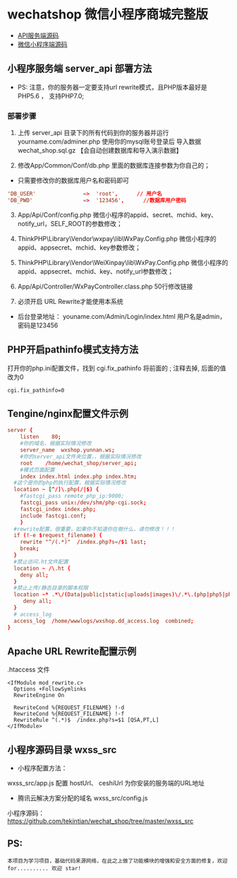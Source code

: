 # wechatshop 微信小程序商城完整版

- [API服务端源码](server_api)
- [微信小程序端源码](wxss_src)

## 小程序服务端 server_api 部署方法

- PS: 注意，你的服务器一定要支持url rewrite模式，且PHP版本最好是 PHP5.6 ， 支持PHP7.0;

### 部署步骤 

1. 上传 server_api 目录下的所有代码到你的服务器并运行   yourname.com/adminer.php 使用你的mysql账号登录后 导入数据 wechat_shop.sql.gz 【会自动创建数据库和导入演示数据】

2. 修改App/Common/Conf/db.php 里面的数据库连接参数为你自己的；

 - 只需要修改你的数据库用户名和密码即可
```conf
'DB_USER'               =>  'root',      // 用户名
'DB_PWD'                =>  '123456',      //数据库用户密码
```

3. App/Api/Conf/config.php 微信小程序的appid、secret、mchid、key、notify_url，SELF_ROOT的参数修改；

4. ThinkPHP\Library\Vendor\wxpay\lib\WxPay.Config.php  微信小程序的appid、appsecret、mchid、key参数修改；

5. ThinkPHP\Library\Vendor\WeiXinpay\lib\WxPay.Config.php  微信小程序的appid、appsecret、mchid、key、notify_url参数修改；

6. App/Api/Controller/WxPayController.class.php 50行修改链接

7. 必须开启 URL Rewrite才能使用本系统

- 后台登录地址： youname.com/Admin/Login/index.html  用户名是admin，密码是123456


## PHP开启pathinfo模式支持方法
打开你的php.ini配置文件，找到 cgi.fix_pathinfo 将前面的 ; 注释去掉, 后面的值改为0

	cgi.fix_pathinfo=0

## Tengine/nginx配置文件示例
```conf
server {
    listen    80;
    #你的域名，根据实际情况修改
    server_name  wxshop.yunnan.ws;
    #你的server_api文件夹位置，，根据实际情况修改
    root    /home/wechat_shop/server_api;
    #模式页面配置
    index index.html index.php index.htm;
  #这个是你的php的执行配置，根据实际情况修改
  location ~ [^/]\.php(/|$) {
    #fastcgi_pass remote_php_ip:9000;
    fastcgi_pass unix:/dev/shm/php-cgi.sock;
    fastcgi_index index.php;
    include fastcgi.conf;
    }
  #rewrite配置，很重要，如果你不知道你在做什么，请勿修改！！！
  if (!-e $request_filename) {
    rewrite "^/(.*)"  /index.php?s=/$1 last;
    break;
  }
  #禁止访问.ht文件配置
  location ~ /\.ht {
    deny all;
  }
  #禁止上传/静态目录的脚本权限
  location ~* .*\/(Data|public|static|uploads|images)\/.*\.(php|php5|phps|asp|aspx|jsp)$ {
     deny all;
  }
  # access_log
  access_log  /home/wwwlogs/wxshop.dd_access.log  combined;
}
```

## Apache URL Rewrite配置示例
.htaccess 文件
```htaccess
<IfModule mod_rewrite.c>
  Options +FollowSymlinks
  RewriteEngine On

  RewriteCond %{REQUEST_FILENAME} !-d
  RewriteCond %{REQUEST_FILENAME} !-f
  RewriteRule ^(.*)$  /index.php?s=$1 [QSA,PT,L]
</IfModule>
```


## 小程序源码目录 wxss_src

- 小程序配置方法：

wxss_src/app.js
配置 hostUrl、 ceshiUrl 为你安装的服务端的URL地址


- 腾讯云解决方案分配的域名
wxss_src/config.js 


小程序源码：https://github.com/tekintian/wechat_shop/tree/master/wxss_src



## PS: 
	本项目为学习项目，基础代码来源网络，在此之上做了功能模块的增强和安全方面的修复，欢迎for.......... 欢迎 star!



